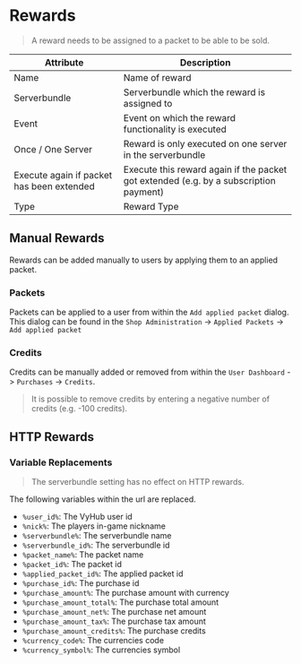 # Rewards

> A reward needs to be assigned to a packet to be able to be sold.

| Attribute                                 | Description                                                                           |
|-------------------------------------------|---------------------------------------------------------------------------------------|
| Name                                      | Name of reward                                                                        |
| Serverbundle                              | Serverbundle which the reward is assigned to                                          |
| Event                                     | Event on which the reward functionality is executed                                   |
| Once / One Server                         | Reward is only executed on one server in the serverbundle                             |
| Execute again if packet has been extended | Execute this reward again if the packet got extended (e.g. by a subscription payment) |
| Type                                      | Reward Type                                                                           |


## Manual Rewards
Rewards can be added manually to users by applying them to an applied packet.

### Packets
Packets can be applied to a user from within the `Add applied packet` dialog. This dialog can be found in the `Shop Administration` -> `Applied Packets` -> `Add applied packet`

### Credits
Credits can be manually added or removed from within the `User Dashboard` -> `Purchases` -> `Credits`.

> It is possible to remove credits by entering a negative number of credits (e.g. -100 credits).

## HTTP Rewards

### Variable Replacements 

> The serverbundle setting has no effect on HTTP rewards.

The following variables within the url are replaced.

- `%user_id%`: The VyHub user id
- `%nick%`: The players in-game nickname
- `%serverbundle%`: The serverbundle name
- `%serverbundle_id%`: The serverbundle id
- `%packet_name%`: The packet name
- `%packet_id%`: The packet id
- `%applied_packet_id%`: The applied packet id
- `%purchase_id%`: The purchase id
- `%purchase_amount%`: The purchase amount with currency
- `%purchase_amount_total%`: The purchase total amount
- `%purchase_amount_net%`: The purchase net amount
- `%purchase_amount_tax%`: The purchase tax amount
- `%purchase_amount_credits%`: The purchase credits
- `%currency_code%`: The currencies code
- `%currency_symbol%`: The currencies symbol




